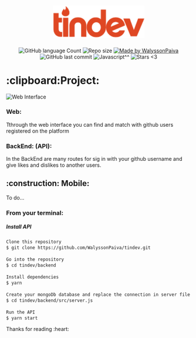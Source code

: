 <h1 align="center">
    <img alt="Tindev" title="#BeTheHero" src="frontend/src/assets/logo.svg" width="250px" />
</h1>
<p align="center">
  <img alt="GitHub language Count" src="https://img.shields.io/github/languages/count/WalyssonPaiva/Be-The-Hero">

  <img alt="Repo size" src="https://img.shields.io/github/repo-size/WalyssonPaiva/tindev">
	
<a target="_blank" href="https://www.linkedin.com/in/walyssonpaiva">
    <img alt="Made by WalyssonPaiva" src="https://img.shields.io/badge/Made%20By-WalyssonPaiva-brightgreen">
  </a>

  <a>
    <img alt="GitHub last commit" src="https://img.shields.io/github/last-commit/WalyssonPaiva/tindev">
  </a>

  <a>
    <img alt="Javascript^^" src="https://img.shields.io/github/languages/top/WalyssonPaiva/tindev">
  </a>
  <img alt="Stars <3" src="https://img.shields.io/github/stars/WalyssonPaiva/tindev?style=social">
</p>
<h1>
  :clipboard:Project:
</h1>
<img alt="Web Interface" src="https://user-images.githubusercontent.com/41702724/92774494-eced8880-f373-11ea-8b8b-8ce8bdd40e52.png">
<h3>Web:</h3>
<p>Tthrough the web interface you can find and match with github users registered on the platform</p>


<h3>BackEnd: (API):</h3>
<p>In the BackEnd are many routes for sig in with your github username and give likes and dislikes to another users.</p>

<h2>:construction: Mobile:</h2>
<p>To do...</p>

<h3>From your terminal:</h3>

<h5> Install API</h5>

``` 
Clone this repository
$ git clone https://github.com/WalyssonPaiva/tindev.git

Go into the repository
$ cd tindev/backend

Install dependencies
$ yarn

Create your mongoDb database and replace the connection in server file
$ cd tindev/backend/src/server.js

Run the API
$ yarn start

```
<p>Thanks for reading :heart:</p
